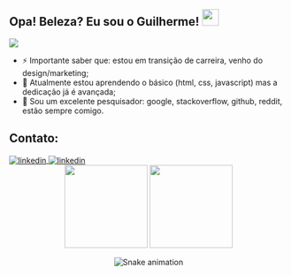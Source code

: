 ## Opa! Beleza? Eu sou o Guilherme! <img src="https://raw.githubusercontent.com/kaueMarques/kaueMarques/master/hi.gif" height="30px"> 

![](https://komarev.com/ghpvc/?username=your-github-username&color=brightgreen)

- ⚡ Importante saber que: estou em transição de carreira, venho do design/marketing;
- 🌱 Atualmente estou aprendendo o básico (html, css, javascript) mas a dedicação já é avançada;
- 🔭 Sou um excelente pesquisador: google, stackoverflow, github, reddit, estão sempre comigo.

## Contato:
<div>
<a href="https://linkedin.com/in/guilhermeemanuell" target="_blank">
  <img align="center" src="https://img.shields.io/badge/-guilhermeemanuell-606060?style=flat&logo=linkedin" alt="linkedin"/>
  <a href="mailto:emanuellguilherme@gmail.com" target="_blank">
  <img align="center" src="https://img.shields.io/badge/-guilhermeemanuell-606060?style=flat&logo=gmail" alt="linkedin"/></a>
</div>

<div align="center">
<!-- <img height="150em" src="https://github-profile-summary-cards.vercel.app/api/cards/profile-details?username=guilhermeemanuell&theme=graywhite&show_icons=true"/>  -->
<img height="150em" src="https://github-readme-stats.vercel.app/api?username=guilhermeemanuell&show_icons=true&theme=graywhite"/>
<img height="150em" src="https://github-readme-stats.vercel.app/api/top-langs/?username=guilhermeemanuell&layout=compact&langs_count=7&theme=graywhite"/> 
</div>


<div align="center">

![Snake animation](https://github.com/guilhermeemanuell/guilhermeemanuell/blob/output/github-contribution-grid-snake.svg)

</div>